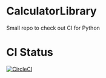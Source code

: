 # CalculatorLibrary
Small repo to check out CI for Python

# CI Status
[![CircleCI](https://circleci.com/gh/jailad/CalculatorLibrary.svg?style=svg)](https://circleci.com/gh/jailad/CalculatorLibrary)